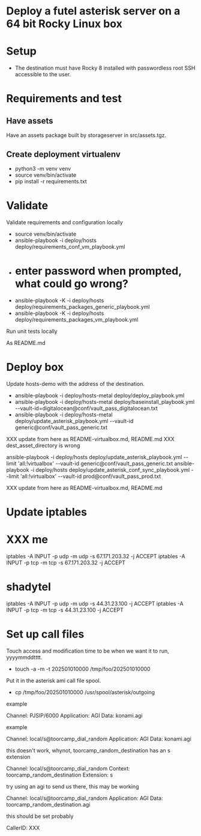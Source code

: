# Deploy a futel asterisk server on a 64 bit Rocky Linux box

# Setup

- The destination must have Rocky 8 installed with passwordless root SSH accessible to the user.

# Requirements and test

## Have assets

Have an assets package built by storageserver in src/assets.tgz.

## Create deployment virtualenv

- python3 -m venv venv
- source venv/bin/activate
- pip install -r requirements.txt

# Validate

Validate requirements and configuration locally

- source venv/bin/activate
- ansible-playbook -i deploy/hosts deploy/requirements_conf_vm_playbook.yml
- # enter password when prompted, what could go wrong?
- ansible-playbook -K -i deploy/hosts deploy/requirements_packages_generic_playbook.yml
- ansible-playbook -K -i deploy/hosts deploy/requirements_packages_vm_playbook.yml

Run unit tests locally

As README.md

# Deploy box

Update hosts-demo with the address of the destination.

- ansible-playbook -i deploy/hosts-metal deploy/deploy_playbook.yml
- ansible-playbook -i deploy/hosts-metal deploy/baseinstall_playbook.yml --vault-id=digitalocean@conf/vault_pass_digitalocean.txt
- ansible-playbook -i deploy/hosts-metal deploy/update_asterisk_playbook.yml --vault-id generic@conf/vault_pass_generic.txt

XXX update from here as README-virtualbox.md, README.md
XXX dest_asset_directory is wrong

  ansible-playbook -i deploy/hosts deploy/update_asterisk_playbook.yml --limit 'all:!virtualbox' --vault-id generic@conf/vault_pass_generic.txt
  ansible-playbook -i deploy/hosts deploy/update_asterisk_conf_sync_playbook.yml --limit 'all:!virtualbox' --vault-id prod@conf/vault_pass_prod.txt

XXX update from here as README-virtualbox.md, README.md

# Update iptables

  # XXX me
  iptables -A INPUT -p udp -m udp -s 67.171.203.32 -j ACCEPT
  iptables -A INPUT -p tcp -m tcp -s 67.171.203.32 -j ACCEPT
  # shadytel
  iptables -A INPUT -p udp -m udp -s 44.31.23.100 -j ACCEPT
  iptables -A INPUT -p tcp -m tcp -s 44.31.23.100 -j ACCEPT

# Set up call files

Touch access and modification time to be when we want it to run, yyyymmddtttt.

- touch -a -m -t 202501010000 /tmp/foo/202501010000

Put it in the asterisk ami call file spool.

- cp /tmp/foo/202501010000 /usr/spool/asterisk/outgoing

example

  Channel: PJSIP/6000
  Application: AGI
  Data: konami.agi

example

  Channel: local/s@toorcamp_dial_random
  Application: AGI
  Data: konami.agi

this doesn't work, whynot, toorcamp_random_destination has an s extension

  Channel: local/s@toorcamp_dial_random
  Context: toorcamp_random_destination
  Extension: s

try using an agi to send us there, this may be working

  Channel: local/s@toorcamp_dial_random
  Application: AGI
  Data: toorcamp_random_destination.agi

this should be set probably

  CallerID: XXX
        